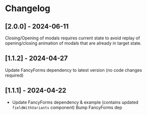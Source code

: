 # Changelog

## [2.0.0] - 2024-06-11

Closing/Opening of modals requires current state to avoid replay of
opening/closing animation of modals that are already in target state.

## [1.1.2] - 2024-04-27

Update FancyForms dependency to latest version (no code changes required)

## [1.1.1] - 2024-04-22

 - Update FancyForms dependency & example (contains updated `fieldWithVariants` component)
Bump FancyForms dep
